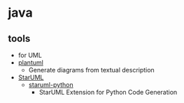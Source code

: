 # java

## tools

* for UML
* [plantuml](https://github.com/plantuml/plantuml)
    * Generate diagrams from textual description
* [StarUML](https://staruml.io/)
    * [staruml-python](https://github.com/niklauslee/staruml-python)
        * StarUML Extension for Python Code Generation    
